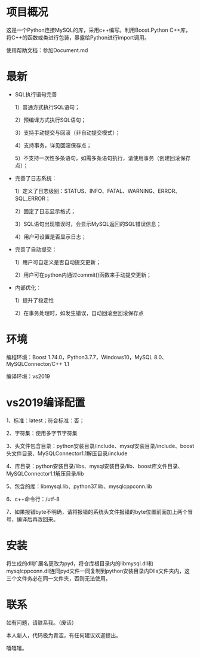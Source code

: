 # 项目概况

这是一个Python连接MySQL的库，采用c++编写。利用Boost.Python C++库，将C++的函数或类进行包装，暴露给Python进行import调用。

使用帮助文档：参加Document.md

# 最新

+ SQL执行语句完善

    1）普通方式执行SQL语句；

    2）预编译方式执行SQL语句；

    3）支持手动提交与回滚（非自动提交模式）；

    4）支持事务，详见回滚保存点；

    5）不支持一次性多条语句，如需多条语句执行，请使用事务（创建回滚保存点）；

+ 完善了日志系统：

    1）定义了日志级别：STATUS、INFO、FATAL、WARNING、ERROR、SQL_ERROR；

    2）固定了日志显示格式；

    3）SQL语句出现错误时，会显示MySQL返回的SQL错误信息；

    4）用户可设置是否显示日志；

+ 完善了自动提交：

    1）用户可自定义是否自动提交更新；

    2）用户可在python内通过commit()函数来手动提交更新；

+ 内部优化：

    1）提升了稳定性

    2）在事务处理时，如发生错误，自动回滚至回滚保存点

# 环境

编程环境：Boost 1.74.0，Python3.7.7，Windows10，MySQL 8.0、MySQLConnector/C++ 1.1

编译环境：vs2019

# vs2019编译配置

1、标准：latest；符合标准：否；

2、字符集：使用多字节字符集

3、头文件包含目录：python安装目录/include、mysql安装目录/include、boost头文件目录、MySQLConnector1.1解压目录/include

4、库目录：python安装目录/libs、mysql安装目录/lib、boost库文件目录、MySQLConnector1.1解压目录/lib

5、包含的库：libmysql.lib、python37.lib、mysqlcppconn.lib

6、c++命令行：/utf-8

7、如果报错byte不明确，请将报错的系统头文件报错的byte位置前面加上两个冒号，编译后再改回来。

# 安装

将生成的dll扩展名更改为pyd，将仓库根目录内的libmysql.dll和mysqlcppconn.dll连同pyd文件一同复制到python安装目录内Dlls文件夹内，这三个文件务必在同一文件夹，否则无法使用。

# 联系

如有问题，请联系我。（废话）

本人新人，代码极为青涩，有任何建议欢迎提出。

嘻嘻嘻。

